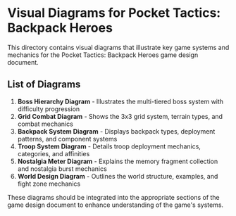 # Visual Diagrams for Pocket Tactics: Backpack Heroes

This directory contains visual diagrams that illustrate key game systems and mechanics for the Pocket Tactics: Backpack Heroes game design document.

## List of Diagrams

1. **Boss Hierarchy Diagram** - Illustrates the multi-tiered boss system with difficulty progression
2. **Grid Combat Diagram** - Shows the 3x3 grid system, terrain types, and combat mechanics
3. **Backpack System Diagram** - Displays backpack types, deployment patterns, and component systems
4. **Troop System Diagram** - Details troop deployment mechanics, categories, and affinities
5. **Nostalgia Meter Diagram** - Explains the memory fragment collection and nostalgia burst mechanics
6. **World Design Diagram** - Outlines the world structure, examples, and fight zone mechanics

These diagrams should be integrated into the appropriate sections of the game design document to enhance understanding of the game's systems.